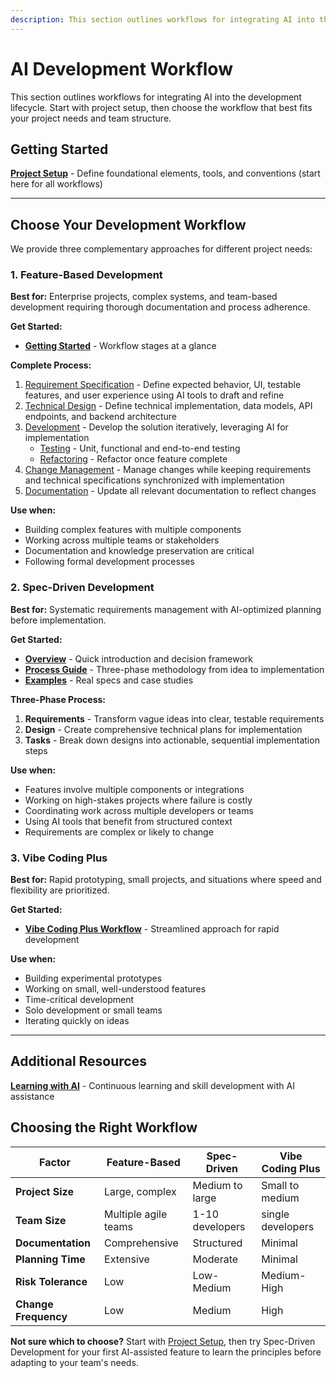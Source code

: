 ```yaml
---
description: This section outlines workflows for integrating AI into the development lifecycle. Start with project setup, then choose the workflow that best fits your project needs and team structure.
---
```


# AI Development Workflow

This section outlines workflows for integrating AI into the development lifecycle. Start with project setup, then choose the workflow that best fits your project needs and team structure.

## Getting Started

**[Project Setup](project-setup.md)** - Define foundational elements, tools, and conventions (start here for all workflows)

---

## Choose Your Development Workflow

We provide three complementary approaches for different project needs:

### 1. Feature-Based Development
**Best for:** Enterprise projects, complex systems, and team-based development requiring thorough documentation and process adherence.

**Get Started:**

- **[Getting Started](feature-based-development/01-getting-started.md)** - Workflow stages at a glance

**Complete Process:**

1. [Requirement Specification](feature-based-development/02-requirement-specification.md) - Define expected behavior, UI, testable features, and user experience using AI tools to draft and refine
2. [Technical Design](feature-based-development/03-technical-design.md) - Define technical implementation, data models, API endpoints, and backend architecture
3. [Development](feature-based-development/04-development.md) - Develop the solution iteratively, leveraging AI for implementation
    - [Testing](feature-based-development/041-testing.md) - Unit, functional and end-to-end testing
    - [Refactoring](feature-based-development/042-refactoring.md) - Refactor once feature complete
4. [Change Management](feature-based-development/05-change-management.md) - Manage changes while keeping requirements and technical specifications synchronized with implementation
5. [Documentation](feature-based-development/07-documentation.md) - Update all relevant documentation to reflect changes

**Use when:**

- Building complex features with multiple components
- Working across multiple teams or stakeholders
- Documentation and knowledge preservation are critical
- Following formal development processes

### 2. Spec-Driven Development
**Best for:** Systematic requirements management with AI-optimized planning before implementation.

**Get Started:**

- **[Overview](spec-driven-development/README.md)** - Quick introduction and decision framework
- **[Process Guide](spec-driven-development/process/README.md)** - Three-phase methodology from idea to implementation
- **[Examples](spec-driven-development/examples/README.md)** - Real specs and case studies

**Three-Phase Process:**

1. **Requirements** - Transform vague ideas into clear, testable requirements
2. **Design** - Create comprehensive technical plans for implementation
3. **Tasks** - Break down designs into actionable, sequential implementation steps

**Use when:**

- Features involve multiple components or integrations
- Working on high-stakes projects where failure is costly
- Coordinating work across multiple developers or teams
- Using AI tools that benefit from structured context
- Requirements are complex or likely to change

### 3. Vibe Coding Plus
**Best for:** Rapid prototyping, small projects, and situations where speed and flexibility are prioritized.

**Get Started:**

- **[Vibe Coding Plus Workflow](vibe-coding-plus.md)** - Streamlined approach for rapid development

**Use when:**

- Building experimental prototypes
- Working on small, well-understood features
- Time-critical development
- Solo development or small teams
- Iterating quickly on ideas

---

## Additional Resources

**[Learning with AI](learning.md)** - Continuous learning and skill development with AI assistance

## Choosing the Right Workflow

| Factor | Feature-Based | Spec-Driven | Vibe Coding Plus |
|--------|---------------|-------------|------------------|
| **Project Size** | Large, complex | Medium to large | Small to medium |
| **Team Size** | Multiple agile teams | 1-10 developers | single developers |
| **Documentation** | Comprehensive | Structured | Minimal |
| **Planning Time** | Extensive | Moderate | Minimal |
| **Risk Tolerance** | Low | Low-Medium | Medium-High |
| **Change Frequency** | Low | Medium | High |

**Not sure which to choose?** Start with [Project Setup](project-setup.md), then try Spec-Driven Development for your first AI-assisted feature to learn the principles before adapting to your team's needs.
